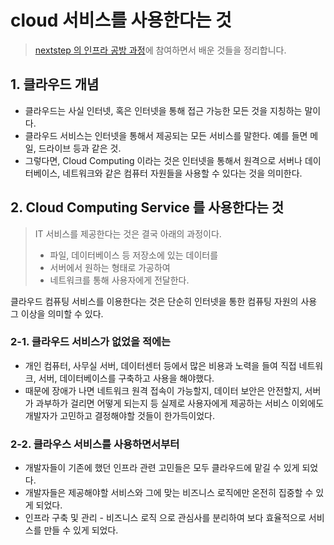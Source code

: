 # cloud 서비스를 사용한다는 것

> [nextstep 의 인프라 공방 과정](https://edu.nextstep.camp/c/VI4PhjPA)에 참여하면서 배운 것들을 정리합니다.&#x20;

## 1. 클라우드 개념

* 클라우드는 사실 인터넷, 혹은 인터넷을 통해 접근 가능한 모든 것을 지칭하는 말이다.&#x20;
* 클라우드 서비스는 인터넷을 통해서 제공되는 모든 서비스를 말한다. 예를 들면 메일, 드라이브 등과 같은 것.&#x20;
* 그렇다면, Cloud Computing 이라는 것은 인터넷을 통해서 원격으로 서버나 데이터베이스, 네트워크와 같은 컴퓨터 자원들을 사용할 수 있다는 것을 의미한다. &#x20;

## 2. Cloud Computing Service 를 사용한다는 것 &#x20;

> IT 서비스를 제공한다는 것은 결국 아래의 과정이다.&#x20;
>
> * 파일, 데이터베이스 등 저장소에 있는 데이터를&#x20;
> * 서버에서 원하는 형태로 가공하여&#x20;
> * 네트워크를 통해 사용자에게 전달한다.&#x20;

클라우드 컴퓨팅 서비스를 이용한다는 것은 단순히 인터넷을 통한 컴퓨팅 자원의 사용 그 이상을 의미할 수 있다.&#x20;

### 2-1. 클라우드 서비스가 없었을 적에는&#x20;

* 개인 컴퓨터, 사무실 서버, 데이터센터 등에서 많은 비용과 노력을 들여 직접 네트워크, 서버, 데이터베이스를 구축하고 사용을 해야했다.&#x20;
* 때문에 장애가 나면 네트워크 원격 접속이 가능할지, 데이터 보안은 안전할지, 서버가 과부하가 걸리면 어떻게 되는지 등 실제로 사용자에게 제공하는 서비스 이외에도 개발자가 고민하고 결정해야할 것들이 한가득이었다.&#x20;

### 2-2. 클라우스 서비스를 사용하면서부터&#x20;

* 개발자들이 기존에 했던 인프라 관련 고민들은 모두 클라우드에 맡길 수 있게 되었다.&#x20;
* 개발자들은 제공해야할 서비스와 그에 맞는 비즈니스 로직에만 온전히 집중할 수 있게 되었다.&#x20;
* 인프라 구축 및 관리 - 비즈니스 로직 으로 관심사를 분리하여 보다 효율적으로 서비스를 만들 수 있게 되었다.&#x20;

